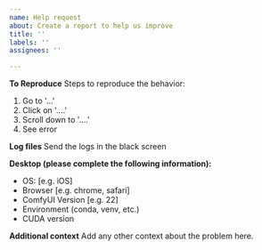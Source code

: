 ```yaml
---
name: Help request
about: Create a report to help us improve
title: ''
labels: ''
assignees: ''

---
```


**To Reproduce**
Steps to reproduce the behavior:
1. Go to '...'
2. Click on '....'
3. Scroll down to '....'
4. See error

**Log files**
Send the logs in the black screen

**Desktop (please complete the following information):**
 - OS: [e.g. iOS]
 - Browser [e.g. chrome, safari]
 - ComfyUI Version [e.g. 22]
 - Environment (conda, venv, etc.)
 - CUDA version

**Additional context**
Add any other context about the problem here.
